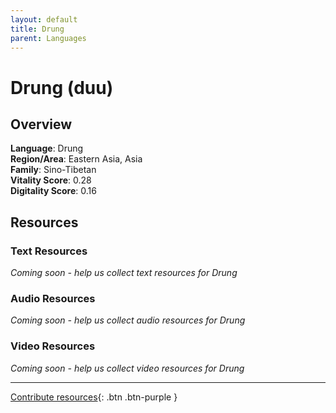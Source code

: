 ```yaml
---
layout: default
title: Drung
parent: Languages
---
```


# Drung (duu)

## Overview

**Language**: Drung  
**Region/Area**: Eastern Asia, Asia  
**Family**: Sino-Tibetan  
**Vitality Score**: 0.28  
**Digitality Score**: 0.16  

## Resources

### Text Resources
*Coming soon - help us collect text resources for Drung*

### Audio Resources
*Coming soon - help us collect audio resources for Drung*

### Video Resources
*Coming soon - help us collect video resources for Drung*

---

[Contribute resources](https://fairtrain.github.io/){: .btn .btn-purple }
